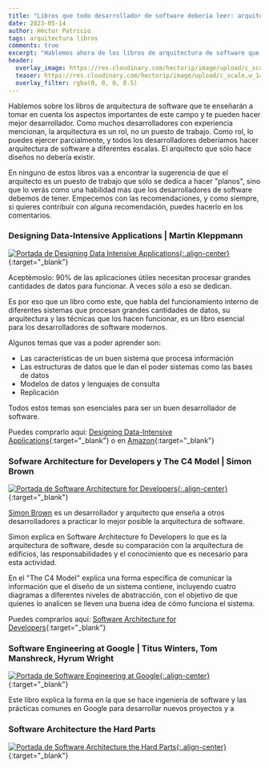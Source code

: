```yaml
---
title: "Libros que todo desarrollador de software debería leer: arquitectura"
date: 2023-05-14
author: Héctor Patricio
tags: arquitectura libros
comments: true
excerpt: "Hablemos ahora de los libros de arquitectura de software que te pueden ayudar a destacar en tu carrera como desarrollador de software."
header:
  overlay_image: https://res.cloudinary.com/hectorip/image/upload/c_scale,w_1400/v1639259084/markus-spiske-Y8R6_97_6Ps-unsplash_jlidn6.jpg
  teaser: https://res.cloudinary.com/hectorip/image/upload/c_scale,w_1400/v1639259084/markus-spiske-Y8R6_97_6Ps-unsplash_jlidn6.jpg
  overlay_filter: rgba(0, 0, 0, 0.5)
---
```


Hablemos sobre los libros de arquitectura de software que te enseñarán a tomar en cuenta los aspectos importantes de este campo y te pueden hacer mejor desarrollador. Como muchos desarrolladores con experiencia mencionan, la arquitectura es un rol, no un puesto de trabajo. Como rol, lo puedes ejercer parcialmente, y todos los desarrolladores deberíamos hacer arquitectura de software a diferentes escalas. El arquitecto que sólo hace diseños no debería existir.

En ninguno de estos libros vas a encontrar la sugerencia de que el arquitecto es un puesto de trabajo que sólo se dedica a hacer "planos", sino que lo verás como una habilidad más que los desarrolladores de software debemos de tener. Empecemos con las recomendaciones, y como siempre, si quieres contribuir con alguna recomendación, puedes hacerlo en los comentarios.

### Designing Data-Intensive Applications | Martin Kleppmann

[![Portada de Designing Data Intensive Applications](https://res.cloudinary.com/hectorip/image/upload/c_scale,w_400/v1685729621/Screen_Shot_2023-06-02_at_12.13.03_ws9bgp.png){:.align-center}](https://www.oreilly.com/library/view/designing-data-intensive-applications/9781491903063/){:target="_blank"}

Aceptémoslo: 90% de las aplicaciones útiles necesitan procesar grandes cantidades de datos para funcionar. A veces sólo a eso se dedican.

Es por eso que un libro como este, que habla del funcionamiento interno de diferentes sistemas que procesan grandes cantidades de datos, su arquitectura y las técnicas que los hacen funcionar, es un libro esencial para los desarrolladores de software modernos.

Algunos temas que vas a poder aprender son:

- Las características de un buen sistema que procesa información
- Las estructuras de datos que le dan el poder sistemas como las bases de datos
- Modelos de datos y lenguajes de consulta
- Replicación

Todos estos temas son esenciales para ser un buen desarrollador de software.

Puedes comprarlo aquí: [Designing Data-Intensive Applications](https://www.oreilly.com/library/view/designing-data-intensive-applications/9781491903063/){:target="_blank"} o en [Amazon](https://www.amazon.com.mx/Designing-Data-Intensive-Applications-Reliable-Maintainable/dp/1449373321){:target="_blank"}

### Sofware Architecture for Developers y The C4 Model | Simon Brown

[![Portada de Software Architecture for Developers](https://res.cloudinary.com/hectorip/image/upload/c_scale,w_400/v1685744265/s_hero2x_h5emvj.png){:.align-center}](https://softwarearchitecturefordevelopers.com/){:target="_blank"}

[Simon Brown](https://simonbrown.je/) es un desarrollador y arquitecto que enseña a otros desarrolladores a practicar lo mejor posible la arquitectura de software.

Simon explica en Software Architecture fo Developers lo que es la arquitectura de software, desde su comparación con la arquitectura de edificios, las responsabilidades y el conocimiento que es necesario para esta actividad.

En el "The C4 Model" explica una forma específica de comunicar la información que el diseño de un sistema contiene, incluyendo cuatro diagramas a diferentes niveles de abstracción, con el objetivo de que quienes lo analicen se lleven una buena idea de cómo funciona el sistema.

Puedes comprarlos aquí: [Software Architecture for Developers](https://leanpub.com/b/software-architecture){:target="_blank"}

### Software Engineering at Google | Titus Winters, Tom Manshreck, Hyrum Wright

[![Portada de Software Engineering at Google](https://res.cloudinary.com/hectorip/image/upload/c_scale,w_400/v1685757582/swe_at_google.2.cover_y3khmc.jpg){:.align-center}](https://abseil.io/resources/swe-book){:target="_blank"}

Este libro explica la forma en la que se hace ingeniería de software y las prácticas comunes en Google para desarrollar nuevos proyectos y a
### Software Architecture the Hard Parts

[![Portada de Software Architecture the Hard Parts](https://res.cloudinary.com/hectorip/image/upload/c_scale,w_400/v1685757582/swe_at_google.2.cover_y3khmc.jpg){:.align-center}](https://leanpub.com/softwareengineeringatgoogle){:target="_blank"}

